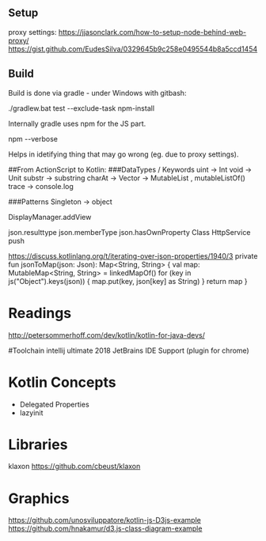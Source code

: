 

## Setup
proxy settings:
https://jjasonclark.com/how-to-setup-node-behind-web-proxy/
https://gist.github.com/EudesSilva/0329645b9c258e0495544b8a5ccd1454

## Build
Build is done via gradle - under Windows with gitbash:

 ./gradlew.bat test --exclude-task npm-install
 
Internally gradle uses npm for the JS part.

 npm --verbose 

Helps in idetifying thing that may go wrong (eg. due to proxy settings).
 

##From ActionScript to Kotlin:
###DataTypes / Keywords
uint -> Int
void -> Unit
substr -> substring
charAt ->
Vector ->  MutableList<T> , mutableListOf()
trace -> console.log
   
###Patterns
Singleton -> object




 
DisplayManager.addView

json.resulttype
json.memberType
json.hasOwnProperty
Class
HttpService
push



https://discuss.kotlinlang.org/t/iterating-over-json-properties/1940/3
private fun jsonToMap(json: Json): Map<String, String> {
    val map: MutableMap<String, String> = linkedMapOf()
    for (key in js("Object").keys(json)) {
        map.put(key, json[key] as String)
    }
    return map
}

# Readings
http://petersommerhoff.com/dev/kotlin/kotlin-for-java-devs/

#Toolchain
intellij ultimate 2018
JetBrains IDE Support (plugin for chrome)

# Kotlin Concepts
- Delegated Properties
- lazyinit

# Libraries
klaxon https://github.com/cbeust/klaxon

# Graphics
https://github.com/unosviluppatore/kotlin-js-D3js-example
https://github.com/hnakamur/d3.js-class-diagram-example